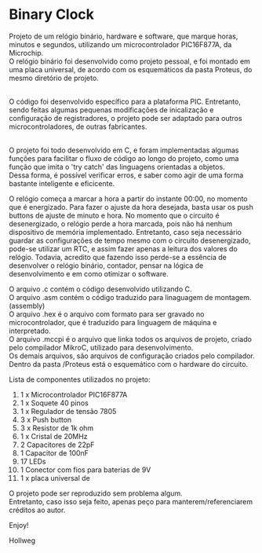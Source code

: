 # Binary Clock

Projeto de um relógio binário, hardware e software, que marque horas, minutos e segundos, utilizando um microcontrolador PIC16F877A, da Microchip. </br>
O relógio binário foi desenvolvido como projeto pessoal, e foi montado em uma placa universal, de acordo com os esquemáticos da pasta Proteus, do mesmo diretório de projeto.</br> </br>

O código foi desenvolvido específico para a plataforma PIC. Entretanto, sendo feitas algumas pequenas modificações de inicalização e configuração de registradores, o projeto pode ser adaptado para outros microcontroladores, de outras fabricantes. </br></br>

O projeto foi todo desenvolvido em C, e foram implementadas algumas funções para facilitar o fluxo de código ao longo do projeto, como uma função que imita o 'try catch' das linguagens orientadas a objetos. </br>
Dessa forma, é possível verificar erros, e saber como agir de uma forma bastante inteligente e eficicente.

O relógio começa a marcar a hora a partir do instante 00:00, no momento que é energizado. Para fazer o ajuste da hora desejada, basta usar os push buttons de ajuste de minuto e hora. No momento que o circuito é desenergizado, o relógio perde a hora marcada, pois não há nenhum dispositivo de memória implementado. Entretanto, caso seja necessário guardar as configurações de tempo mesmo com o circuito desenergizado, pode-se utilizar um RTC, e assim fazer apenas a leitura dos valores do relógio. Todavia, acredito que fazendo isso perde-se a essência de desenvolver o relógio binário, contador, pensar na lógica de desenvolvimento e em como otimizar o software.

O arquivo .c contém o código desenvolvido utilizando C. </br>
O arquivo .asm contém o código traduzido para linaguagem de montagem. (assembly) </br>
O arquivo .hex é o arquivo com formato para ser gravado no microcontrolador, que é traduzido para linguagem de máquina e interpretado. </br>
O arquivo .mccpi é o arquivo que linka todos os arquivos de projeto, criado pelo compilador MikroC, utilizado para desenvolvimento. </br>
Os demais arquivos, são arquivos de configuração criados pelo compilador. </br>
Dentro da pasta /Proteus está o esquemático com o hardware do circuito.

Lista de componentes utilizados no projeto:

1. 1 x Microcontrolador PIC16F877A <br>
2. 1 x Soquete 40 pinos </br>
3. 1 x Regulador de tensão 7805 </br>
4. 3 x Push button </br>
5. 3 x Resistor de 1k ohm </br>
6. 1 x Cristal de 20MHz  </br>
7. 2 Capacitores de 22pF </br>
8. 1 Capacitor de 100nF </br>
9. 17 LEDs </br>
10. 1 Conector com fios para baterias de 9V
11. 1 x placa universal de

O projeto pode ser reproduzido sem problema algum. </br>
Entretanto, caso isso seja feito, apenas peço para manterem/referenciarem créditos ao autor.

Enjoy!

Hollweg

